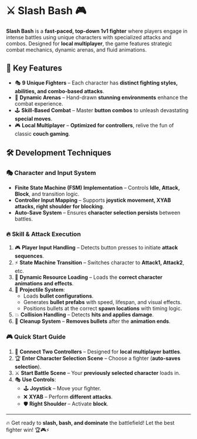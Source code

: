 # ⚔️ Slash Bash 🎮

**Slash Bash** is a **fast-paced, top-down 1v1 fighter** where players engage in intense battles using unique characters with specialized attacks and combos. Designed for **local multiplayer**, the game features strategic combat mechanics, dynamic arenas, and fluid animations.

## 🚀 Key Features

- 🎭 **9 Unique Fighters** – Each character has **distinct fighting styles, abilities, and combo-based attacks**.
- 🎨 **Dynamic Arenas** – Hand-drawn **stunning environments** enhance the combat experience.
- 🕹️ **Skill-Based Combat** – Master **button combos** to unleash devastating **special moves**.
- 🎮 **Local Multiplayer** – **Optimized for controllers**, relive the fun of classic **couch gaming**.

## 🛠️ Development Techniques

### 🎭 **Character and Input System**
- **Finite State Machine (FSM) Implementation** – Controls **Idle, Attack, Block**, and transition logic.
- **Controller Input Mapping** – Supports **joystick movement, XYAB attacks, right shoulder for blocking**.
- **Auto-Save System** – Ensures **character selection persists** between battles.

### 🔥 **Skill & Attack Execution**
1. 🎮 **Player Input Handling** – Detects button presses to initiate **attack sequences**.
2. ⚡ **State Machine Transition** – Switches character to **Attack1, Attack2**, etc.
3. 🎨 **Dynamic Resource Loading** – Loads the **correct character animations and effects**.
4. 🎯 **Projectile System**:
   - Loads **bullet configurations**.
   - Generates **bullet prefabs** with speed, lifespan, and visual effects.
   - Positions bullets at the correct **spawn locations** with timing logic.
5. 💥 **Collision Handling** – Detects **hits and applies damage**.
6. 🧹 **Cleanup System** – **Removes bullets** after the **animation ends**.

### 🎮 **Quick Start Guide**
1. 🔌 **Connect Two Controllers** – Designed for **local multiplayer battles**.
2. 🏆 **Enter Character Selection Scene** – Choose a fighter (**auto-saves selection**).
3. ⚔️ **Start Battle Scene** – Your **previously selected character** loads in.
4. 🎭 **Use Controls**:
   - 🕹️ **Joystick** – Move your fighter.
   - ❌ **XYAB** – Perform **different attacks**.
   - 🛡️ **Right Shoulder** – Activate **block**.
---

🔥 Get ready to **slash, bash, and dominate** the battlefield! Let the best fighter win! 🏆🎮⚡
